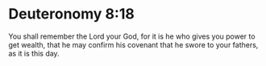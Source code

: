 # Deuteronomy 8:18

You shall remember the Lord your God, for it is he who gives you power to get wealth, that he may confirm his covenant that he swore to your fathers, as it is this day.
